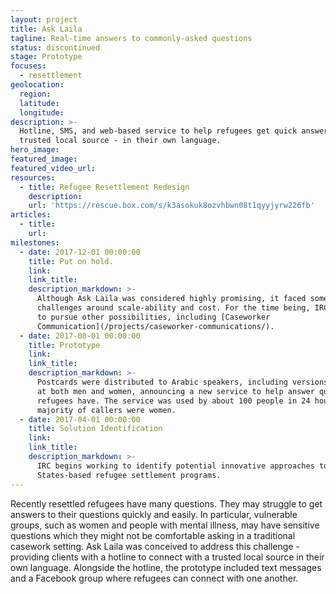 ```yaml
---
layout: project
title: Ask Laila
tagline: Real-time answers to commonly-asked questions
status: discontinued
stage: Prototype
focuses:
  - resettlement
geolocation:
  region:
  latitude:
  longitude:
description: >-
  Hotline, SMS, and web-based service to help refugees get quick answers from a
  trusted local source - in their own language.
hero_image:
featured_image:
featured_video_url:
resources:
  - title: Refugee Resettlement Redesign
    description:
    url: 'https://rescue.box.com/s/k3asokuk8ozvhbwn08t1qyyjyrw226fb'
articles:
  - title:
    url:
milestones:
  - date: 2017-12-01 00:00:00
    title: Put on hold.
    link:
    link_title:
    description_markdown: >-
      Although Ask Laila was considered highly promising, it faced some
      challenges around scale-ability and cost. For the time being, IRC elected
      to pursue other possibilities, including [Caseworker
      Communication](/projects/caseworker-communications/).
  - date: 2017-08-01 00:00:00
    title: Prototype
    link:
    link_title:
    description_markdown: >-
      Postcards were distributed to Arabic speakers, including versions targeted
      at both men and women, announcing a new service to help answer questions
      refugees have. The service was used by about 100 people in 24 hours. The
      majority of callers were women.
  - date: 2017-04-01 00:00:00
    title: Solution Identification
    link:
    link_title:
    description_markdown: >-
      IRC begins working to identify potential innovative approaches to United
      States-based refugee settlement programs.
---
```


Recently resettled refugees have many questions. They may struggle to get answers to their questions quickly and easily. In particular, vulnerable groups, such as women and people with mental illness, may have sensitive questions which they might not be comfortable asking in a traditional casework setting. Ask Laila was conceived to address this challenge - providing clients with a hotline to connect with a trusted local source in their own language. Alongside the hotline, the prototype included text messages and a Facebook group where refugees can connect with one another.